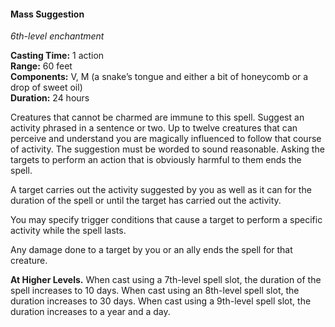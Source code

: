 #### Mass Suggestion
<!-- TODO Check and tag this spell -->
<!-- markdownlint-disable-next-line no-emphasis-as-heading -->
_6th-level enchantment_

**Casting Time:** 1 action \
**Range:** 60 feet \
**Components:** V, M (a snake’s tongue and either a bit of honeycomb or a drop of sweet oil) \
**Duration:** 24 hours

Creatures that cannot be charmed are immune to this spell.
Suggest an activity phrased in a sentence or two.
Up to twelve creatures that can perceive and understand you are magically influenced to follow that course of activity.
The suggestion must be worded to sound reasonable.
Asking the targets to perform an action that is obviously harmful to them ends the spell.

A target carries out the activity suggested by you as well as it can for the duration of the spell or until the target has carried out the activity.

You may specify trigger conditions that cause a target to perform a specific activity while the spell lasts.

Any damage done to a target by you or an ally ends the spell for that creature.

**At Higher Levels.**
When cast using a 7th-level spell slot, the duration of the spell increases to 10 days.
When cast using an 8th-level spell slot, the duration increases to 30 days.
When cast using a 9th-level spell slot, the duration increases to a year and a day.
